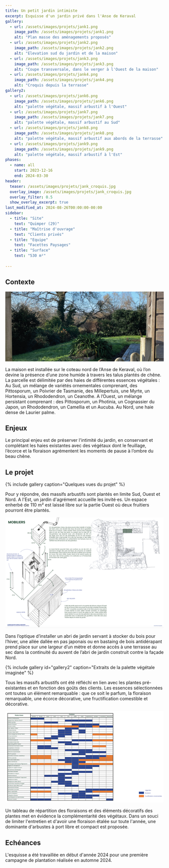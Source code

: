 ```yaml
---
title: Un petit jardin intimiste
excerpt: Esquisse d'un jardin privé dans l'Anse de Keraval
gallery:
  - url: /assets/images/projets/jank1.png
    image_path: /assets/images/projets/jank1.png
    alt: "Plan masse des aménagements proposés"
  - url: /assets/images/projets/jank2.png
    image_path: /assets/images/projets/jank2.png
    alt: "Elevation sud du jardin et de la maison"
  - url: /assets/images/projets/jank3.png
    image_path: /assets/images/projets/jank3.png
    alt: "Coupe transversale, dans le verger à l'Ouest de la maison"
  - url: /assets/images/projets/jank4.png
    image_path: /assets/images/projets/jank4.png
    alt: "Croquis depuis la terrasse" 
gallery2:
  - url: /assets/images/projets/jank6.png
    image_path: /assets/images/projets/jank6.png
    alt: "palette végétale, massif arbustif à l'Ouest"
  - url: /assets/images/projets/jank7.png
    image_path: /assets/images/projets/jank7.png
    alt: "palette végétale, massif arbustif au Sud"
  - url: /assets/images/projets/jank8.png
    image_path: /assets/images/projets/jank8.png
    alt: "palette végétale, massif arbustif aux abords de la terrasse"
  - url: /assets/images/projets/jank9.png
    image_path: /assets/images/projets/jank9.png
    alt: "palette végétale, massif arbustif à l'Est"
phases:
  - name: all
    start: 2023-12-16
    end: 2024-03-30
header:
  teaser: /assets/images/projets/jank_croquis.jpg
  overlay_image: /assets/images/projets/jank_croquis.jpg
  overlay_filter: 0.5
  show_overlay_excerpt: true
last_modified_at: 2024-08-26T00:00:00-00:00
sidebar:
  - title: "Site"
    text: "Quimper (29)"
  - title: "Maîtrise d'ouvrage"
    text: "Clients privés"
  - title: "Equipe"
    text: "Facettes Paysages"
  - title: "Surface"
    text: "530 m²"

---
```

## Contexte

![vue sur le jardin sud, vers la prairie humide de l'Anse de Keraval](/assets/images/projets/jank0.webp)

La maison est installée sur le coteau nord de l’Anse de Keraval, où l’on devine la présence d’une zone humide à travers les talus plantés de chêne.
La parcelle est délimitée par des haies de différentes essences végétales :
Au Sud, un mélange de variétés ornementales comprenant, des Pittosporum, un Poivrier de Tasmanie, des Millepertuis, une Myrte, un Hortensia, un Rhododendron, un Ceanothe.
A l’Ouest, un mélange persistant comprenant : des Pittosporum, un Photinia, un Cognassier du Japon, un Rhododendron, un Camellia et un Aucuba.
Au Nord, une haie dense de Laurier palme.


## Enjeux

Le principal enjeu est de préserver l'intimité du jardin, en conservant et complétant les haies existantes avec des végétaux dont le feuillage, l’écorce et la floraison agrémentent les moments de pause à l’ombre du beau chêne.

## Le projet

{% include gallery caption="Quelques vues du projet" %}

Pour y répondre, des massifs arbustifs sont plantés en limite Sud, Ouest et Nord. A l'Est, un jardin d'agrément accueille les invité·es.
Un espace enherbé de 110 m² est laissé libre sur la partie Ouest où deux fruitiers pourront être plantés.

![axonométrie présentant la construction et l'installation d'un abri en bois avec récupérateur d'eau de pluie](/assets/images/projets/jank5.png)

Dans l’optique d’installer un abri de jardin servant à stocker du bois pour l’hiver, une allée dallée en pas japonais ou en bastaing de bois antidérapant prend place sur une largeur d’un mètre et donne accès à une terrasse au sec dans la continuité du auvent de l’abri de jardin construit contre la façade Nord.

{% include gallery id="gallery2" caption="Extraits de la palette végétale imaginée" %}

Tous les massifs arbustifs ont été réfléchi en lien avec les plantes pré-existantes et en fonction des goûts des clients. 
Les essences sélectionnées ont toutes un élément remarquable : que ce soit le parfum, la floraison remarquable, une écorce décorative, une fructification comestible et décorative.

![tableau de répartition des floraisons et des éléments remarquables des plantes associées](/assets/images/projets/jank_palette.png)

Un tableau de répartition des floraisons et des éléments décoratifs des plantes met en évidence la complémentarité des végétaux.
Dans un souci de limiter l'entretien et d'avoir une floraison étalée sur toute l'année, une dominante d'arbustes à port libre et compact est proposée.

## Echéances

L'esquisse a été travaillée en début d'année 2024 pour une première campagne de plantation réalisée en automne 2024.
